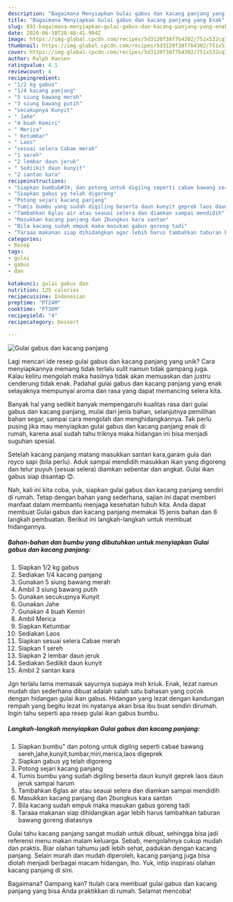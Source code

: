 ```yaml
---
description: "Bagaimana Menyiapkan Gulai gabus dan kacang panjang yang Enak"
title: "Bagaimana Menyiapkan Gulai gabus dan kacang panjang yang Enak"
slug: 691-bagaimana-menyiapkan-gulai-gabus-dan-kacang-panjang-yang-enak
date: 2020-06-30T20:48:41.994Z
image: https://img-global.cpcdn.com/recipes/5d3120f38f7b4302/751x532cq70/gulai-gabus-dan-kacang-panjang-foto-resep-utama.jpg
thumbnail: https://img-global.cpcdn.com/recipes/5d3120f38f7b4302/751x532cq70/gulai-gabus-dan-kacang-panjang-foto-resep-utama.jpg
cover: https://img-global.cpcdn.com/recipes/5d3120f38f7b4302/751x532cq70/gulai-gabus-dan-kacang-panjang-foto-resep-utama.jpg
author: Ralph Hansen
ratingvalue: 4.1
reviewcount: 4
recipeingredient:
- "1/2 kg gabus"
- "1/4 kacang panjang"
- "5 siung bawang merah"
- "3 siung bawang putih"
- "secukupnya Kunyit"
- " Jahe"
- "4 buah Kemiri"
- " Merica"
- " Ketumbar"
- " Laos"
- "sesuai selera Cabae merah"
- "1 sereh"
- "2 lembar daun jeruk"
- " Sediikit daun kunyit"
- "2 santan kara"
recipeinstructions:
- "Siapkan bumbu&#34; dan potong untuk digilng seperti cabae bawang sereh,jahe,kunyit,tumbar,miri,merica,laos digeprek"
- "Siapkan gabus yg telah digoreng"
- "Potong sejari kacang panjang"
- "Tumis bumbu yang sudah digiling beserta daun kunyit geprek laos daun jeruk sampai harum"
- "Tambahkan 6glas air atau seauai selera dan diamkan sampai mendidih"
- "Masukkan kacang panjang dan 2bungkus kara santan"
- "Bila kacang sudah empuk maka masukan gabus goreng tadi"
- "Taraaa makanan siap dihidangkan agar lebih harus tambahkan taburan bawang goreng diatasnya"
categories:
- Resep
tags:
- gulai
- gabus
- dan

katakunci: gulai gabus dan 
nutrition: 125 calories
recipecuisine: Indonesian
preptime: "PT24M"
cooktime: "PT36M"
recipeyield: "4"
recipecategory: Dessert

---
```



![Gulai gabus dan kacang panjang](https://img-global.cpcdn.com/recipes/5d3120f38f7b4302/751x532cq70/gulai-gabus-dan-kacang-panjang-foto-resep-utama.jpg)

Lagi mencari ide resep gulai gabus dan kacang panjang yang unik? Cara menyiapkannya memang tidak terlalu sulit namun tidak gampang juga. Kalau keliru mengolah maka hasilnya tidak akan memuaskan dan justru cenderung tidak enak. Padahal gulai gabus dan kacang panjang yang enak selayaknya mempunyai aroma dan rasa yang dapat memancing selera kita.

Banyak hal yang sedikit banyak mempengaruhi kualitas rasa dari gulai gabus dan kacang panjang, mulai dari jenis bahan, selanjutnya pemilihan bahan segar, sampai cara mengolah dan menghidangkannya. Tak perlu pusing jika mau menyiapkan gulai gabus dan kacang panjang enak di rumah, karena asal sudah tahu triknya maka hidangan ini bisa menjadi suguhan spesial.

Setelah kacang panjang matang masukkan santan kara,garam gula dan royco sapi (bila perlu). Aduk sampai mendidih masukkan ikan yang digoreng dan telur puyuh (sesuai selera) diamkan sebentar dan angkat. Gulai ikan gabus siap disantap 😊.


Nah, kali ini kita coba, yuk, siapkan gulai gabus dan kacang panjang sendiri di rumah. Tetap dengan bahan yang sederhana, sajian ini dapat memberi manfaat dalam membantu menjaga kesehatan tubuh kita. Anda dapat membuat Gulai gabus dan kacang panjang memakai 15 jenis bahan dan 8 langkah pembuatan. Berikut ini langkah-langkah untuk membuat hidangannya.

<!--inarticleads1-->

##### Bahan-bahan dan bumbu yang dibutuhkan untuk menyiapkan Gulai gabus dan kacang panjang:

1. Siapkan 1/2 kg gabus
1. Sediakan 1/4 kacang panjang
1. Gunakan 5 siung bawang merah
1. Ambil 3 siung bawang putih
1. Gunakan secukupnya Kunyit
1. Gunakan  Jahe
1. Gunakan 4 buah Kemiri
1. Ambil  Merica
1. Siapkan  Ketumbar
1. Sediakan  Laos
1. Siapkan sesuai selera Cabae merah
1. Siapkan 1 sereh
1. Siapkan 2 lembar daun jeruk
1. Sediakan  Sediikit daun kunyit
1. Ambil 2 santan kara


Jgn terlalu lama memasak sayurnya supaya msh kriuk. Enak, lezat namun mudah dan sederhana dibuat adalah salah satu bahasan yang cocok dengan hidangan gulai ikan gabus. Hidangan yang lezat dengan kandungan rempah yang begitu lezat ini nyatanya akan bisa ibu buat sendiri dirumah. Ingin tahu seperti apa resep gulai ikan gabus bumbu. 

<!--inarticleads2-->

##### Langkah-langkah menyiapkan Gulai gabus dan kacang panjang:

1. Siapkan bumbu&#34; dan potong untuk digilng seperti cabae bawang sereh,jahe,kunyit,tumbar,miri,merica,laos digeprek
1. Siapkan gabus yg telah digoreng
1. Potong sejari kacang panjang
1. Tumis bumbu yang sudah digiling beserta daun kunyit geprek laos daun jeruk sampai harum
1. Tambahkan 6glas air atau seauai selera dan diamkan sampai mendidih
1. Masukkan kacang panjang dan 2bungkus kara santan
1. Bila kacang sudah empuk maka masukan gabus goreng tadi
1. Taraaa makanan siap dihidangkan agar lebih harus tambahkan taburan bawang goreng diatasnya


Gulai tahu kacang panjang sangat mudah untuk dibuat, sehingga bisa jadi referensi menu makan malam keluarga. Sebab, mengolahnya cukup mudah dan praktis. Biar olahan tahumu jadi lebih sehat, padukan dengan kacang panjang. Selain murah dan mudah diperoleh, kacang panjang juga bisa diolah menjadi berbagai macam hidangan, lho. Yuk, intip inspirasi olahan kacang panjang di sini. 

Bagaimana? Gampang kan? Itulah cara membuat gulai gabus dan kacang panjang yang bisa Anda praktikkan di rumah. Selamat mencoba!
